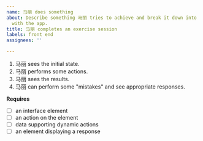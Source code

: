 ```yaml
---
name: 马丽 does something
about: Describe something 马丽 tries to achieve and break it down into individual interactions
  with the app.
title: 马丽 completes an exercise session
labels: front end
assignees: ''

---
```


1. 马丽 sees the initial state.
2. 马丽 performs some actions.
3. 马丽 sees the results.
4. 马丽 can perform some "mistakes" and see appropriate responses.

**Requires**

- [ ] an interface element
- [ ] an action on the element
- [ ] data supporting dynamic actions
- [ ] an element displaying a response
